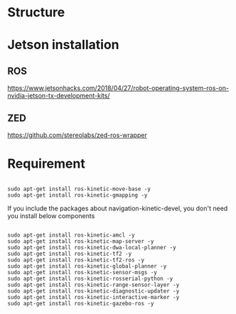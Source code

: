 # Structure

# Jetson installation

## ROS
https://www.jetsonhacks.com/2018/04/27/robot-operating-system-ros-on-nvidia-jetson-tx-development-kits/

## ZED
https://github.com/stereolabs/zed-ros-wrapper


# Requirement

<pre><code>
sudo apt-get install ros-kinetic-move-base -y 
sudo apt-get install ros-kinetic-gmapping -y 
</pre></code>

If you include the packages about navigation-kinetic-devel, you don't need you install below components

<pre><code>
sudo apt-get install ros-kinetic-amcl -y 
sudo apt-get install ros-kinetic-map-server -y 
sudo apt-get install ros-kinetic-dwa-local-planner -y 
sudo apt-get install ros-kinetic-tf2 -y 
sudo apt-get install ros-kinetic-tf2-ros -y
sudo apt-get install ros-kinetic-global-planner -y 
sudo apt-get install ros-kinetic-sensor-msgs -y 
sudo apt-get install ros-kinetic-rosserial-python -y
sudo apt-get install ros-kinetic-range-sensor-layer -y
sudo apt-get install ros-kinetic-diagnostic-updater -y
sudo apt-get install ros-kinetic-interactive-marker -y
sudo apt-get install ros-kinetic-gazebo-ros -y
</code></pre>


